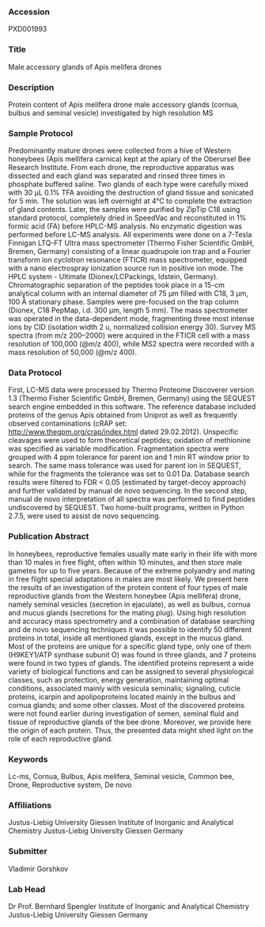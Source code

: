 ### Accession
PXD001993

### Title
Male accessory glands of Apis melifera drones

### Description
Protein content of Apis melifera drone male accessory glands (cornua, bulbus and seminal vesicle) investigated by high resolution MS

### Sample Protocol
Predominantly mature drones were collected from a hive of Western honeybees (Apis mellifera carnica) kept at the apiary of the Oberursel Bee Research Institute. From each drone, the reproductive apparatus was dissected and each gland was separated and rinsed three times in phosphate buffered saline. Two glands of each type were carefully mixed with 30 µL 0.1% TFA avoiding the destruction of gland tissue and sonicated for 5 min. The solution was left overnight at 4°C to complete the extraction of gland contents. Later, the samples were purified by ZipTip C18 using standard protocol, completely dried in SpeedVac and reconstituted in 1% formic acid (FA) before HPLC-MS analysis. No enzymatic digestion was performed before LC-MS analysis. All experiments were done on a 7-Tesla Finnigan LTQ-FT Ultra mass spectrometer (Thermo Fisher Scientific GmbH, Bremen, Germany) consisting of a linear quadrupole ion trap and a Fourier transform ion cyclotron resonance (FTICR) mass spectrometer, equipped with a nano electrospray ionization source run in positive ion mode. The HPLC system - Ultimate (Dionex/LCPackings, Idstein, Germany). Chromatographic separation of the peptides took place in a 15-cm analytical column with an internal diameter of 75 µm filled with C18, 3 µm, 100 Å stationary phase. Samples were pre-focused on the trap column (Dionex, C18 PepMap, i.d. 300 µm, length 5 mm). The mass spectrometer was operated in the data-dependent mode, fragmenting three most intense ions by CID (isolation width 2 u, normalized collision energy 30). Survey MS spectra (from m/z 200–2000) were acquired in the FTICR cell with a mass resolution of 100,000 (@m/z 400), while MS2 spectra were recorded with a mass resolution of 50,000 (@m/z 400).

### Data Protocol
First, LC-MS data were processed by Thermo Proteome Discoverer version 1.3 (Thermo Fisher Scientific GmbH, Bremen, Germany) using the SEQUEST search engine embedded in this software. The reference database included proteins of the genus Apis obtained from Uniprot as well as frequently observed contaminations (cRAP set: http://www.thegpm.org/crap/index.html dated 29.02.2012). Unspecific cleavages were used to form theoretical peptides; oxidation of methionine was specified as variable modification. Fragmentation spectra were grouped with 4 ppm tolerance for parent ion and 1 min RT window prior to search. The same mass tolerance was used for parent ion in SEQUEST, while for the fragments the tolerance was set to 0.01 Da. Database search results were filtered to FDR < 0.05 (estimated by target-decoy approach) and further validated by manual de novo sequencing. In the second step, manual de novo interpretation of all spectra was performed to find peptides undiscovered by SEQUEST. Two home-built programs, written in Python 2.7.5, were used to assist de novo sequencing.

### Publication Abstract
In honeybees, reproductive females usually mate early in their life with more than 10 males in free flight, often within 10 minutes, and then store male gametes for up to five years. Because of the extreme polyandry and mating in free flight special adaptations in males are most likely. We present here the results of an investigation of the protein content of four types of male reproductive glands from the Western honeybee (Apis mellifera) drone, namely seminal vesicles (secretion in ejaculate), as well as bulbus, cornua and mucus glands (secretions for the mating plug). Using high resolution and accuracy mass spectrometry and a combination of database searching and de novo sequencing techniques it was possible to identify 50 different proteins in total, inside all mentioned glands, except in the mucus gland. Most of the proteins are unique for a specific gland type, only one of them (H9KEY1/ATP synthase subunit O) was found in three glands, and 7 proteins were found in two types of glands. The identified proteins represent a wide variety of biological functions and can be assigned to several physiological classes, such as protection, energy generation, maintaining optimal conditions, associated mainly with vesicula seminalis; signaling, cuticle proteins, icarpin and apolipoproteins located mainly in the bulbus and cornua glands; and some other classes. Most of the discovered proteins were not found earlier during investigation of semen, seminal fluid and tissue of reproductive glands of the bee drone. Moreover, we provide here the origin of each protein. Thus, the presented data might shed light on the role of each reproductive gland.

### Keywords
Lc-ms, Cornua, Bulbus, Apis melifera, Seminal vesicle, Common bee, Drone, Reproductive system, De novo

### Affiliations
Justus-Liebig University Giessen
Institute of Inorganic and Analytical Chemistry Justus-Liebig University Giessen Germany

### Submitter
Vladimir Gorshkov

### Lab Head
Dr Prof. Bernhard Spengler
Institute of Inorganic and Analytical Chemistry Justus-Liebig University Giessen Germany


